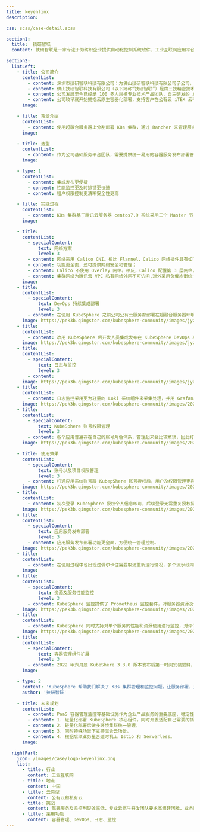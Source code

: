 ```yaml
---
title: keyenlinx
description:

css: scss/case-detail.scss

section1:
  title:  技研智联
  content: 技研智联是一家专注于为纺织企业提供自动化控制系统软件、工业互联网应用平台、数字化转型与智能制造整体解决方案的高新技术企业。

section2:
  listLeft:
    - title: 公司简介
      contentList:
        - content: 深圳市技研智联科技有限公司：为佛山技研智联科技有限公司子公司，前者为三技精密和研华合资公司。提供从工控设备，网关，云平台一体化的专业印染数字化工业互联网平台。
        - content: 佛山技研智联科技有限公司（以下简称“技研智联”）是由三技精密技术（广东）股份有限公司以及研华科技股份有限公司于 2020 年 8 月合资成立，是一家专注于为纺织企业提供自动化控制系统软件、工业互联网应用平台、数字化转型与智能制造整体解决方案，并为企业提供行业软件咨询、实施、集成等服务的高新技术企业，专精特新中小企业。
        - content: 公司发展至今已经是 100 多人规模专业技术产品团队，自主研发的 iTEX 智慧纺织云平台，目前已经连接 70 多家工厂，2000 多台设备，能够把工厂各个系统、各类跨业务的数据在同一个平台上打通，让企业实现基于数据和流程的业务协同。
        - content: 公司较早就开始拥抱云原生容器化部署，支持客户在公有云 iTEX 云平台使用 SaaS 产品，同时支持用户按私有云方式私有化部署安装使用。目前 IT 和运维团队规模 5 人，主要满足自身研发上云和客户安装部署运维需求。
      image: 

    - title: 背景介绍
      contentList:
        - content: 使用超融合服务器上分割部署 K8s 集群，通过 Rancher 来管理服务器集群。DevOps 用的 git 支持的脚步打 Docker 镜像方式，手动发布服务。存在服务器资源不足，扩展性欠缺，运维管理不便，技术框架差异等问题，随着业务发展需要底层资源管理，技术框架，公共服务统一服务化迫在眉睫。
      image: 

    - title: 选型
      contentList:
        - content: 作为公司基础服务平台团队，需要提供统一易用的容器服务发布部署管理一站式平台，期间对比了 Openshift，Rancher，KubeSphere 这几大开源 PaaS 容器管理平台，一方面 KubeSphere 优秀的交互体验一下击中了研发人员的心理，同时本着融合产品模块化开发的初衷，最终选择了 KubeSphere，希望能提高交互效果，另外期望可以提升整体产品底层设施稳定性和开发效率。
      image: 

    - type: 1
      contentList:
        - content: 集成发布更便捷
        - content: 性能监控更及时排错更快速
        - content: 租户权限控制更清晰安全性更高

    - title: 实践过程
      contentList:
        - content: K8s 集群基于腾讯云服务器 centos7.9 系统采用三个 Master 节点高可用集群多个 Worker 节点方案搭建，使用稳定 K8s v1.23.5 版本。分为开发，测试，预发布和生产四个私有网络 K8s 集群。
      image: 

    - title: 
      contentList:
        - specialContent:
            text: 网络方案
            level: 3
        - content: 网络采用 Calico CNI。相比 Flannel，Calico 网络插件具有如下优势：
        - content: 功能更全面，还可提供网络安全和管理；
        - content: Calico 不使用 Overlay 网络。相反，Calico 配置第 3 层网络，该网络使用 BGP 路由协议在主机之间路由数据包，性能具有优势 - 能做网络策略，可与服务网格 Istio 集成。
        - content: 集群网络为腾讯云 VPC 私有网络外网不可访问,对外采用负载均衡统一接入经过 APISIX 流量网关后再到业务网关处理。服务之间都是内网通过 K8s 虚拟网络解析服务名访问。
      image: 
    - title:
      contentList:
        - specialContent:
            text: DevOps 持续集成部署
            level: 3
        - content: 在使用 KubeSphere 之前公司公有云服务都部署在超融合服务器环境，使用 GitLab 的 CI 能力，在 Rancher 上发布服务。开发测试环境开发人员进行代码编译打包然后发布，生产环境开发人员打 tag 推送镜像，然后统一由运维人员使用 Rancher 进行发布部署。CI/CD 流程架构图如下：
      image: https://pek3b.qingstor.com/kubesphere-community/images/jyzl-1.png
    - title:
      contentList:
        - content: 改用 KubeSphere 后开发人员集成发布在 KubeSphere DevOps 项目里完成整个流程的编辑运行查看等操作。基于 Jenkins 脚本编排流水线，生产环境由运维人员进行 DevOps 项目授权操作。操作起来更流畅，能实现更复杂的流水线编排，但 Jenkins 容器镜像相对较大会吃资源一点。基于 KubepShere CI/CD 流程架构图如下：
      image: https://pek3b.qingstor.com/kubesphere-community/images/jyzl-2.png
    - title:
      contentList:
        - specialContent:
            text: 日志与监控
            level: 3
        - content: 
      image: https://pek3b.qingstor.com/kubesphere-community/images/jyzl-3.png
    - title:
      contentList:
        - content: 日志监控采用更为轻量的 Loki 系统组件来采集处理，并用 Grafana 进行可视化展示，监控使用 Prometheus，同样使用 Grafana 来展示。
      image: https://pek3b.qingstor.com/kubesphere-community/images/202302141725488.png
    - title:
      contentList:
        - specialContent:
            text: KubeSphere 账号权限管理
            level: 3
        - content: 各个应用普遍存在自己的账号角色体系，管理起来会比较繁琐，因此打通产品应用账号和 KubepShere 账号体系能极大提高配置使用体验，幸好 KubepShere 提供了 oauth 授权接口模板，只需要按照例子配置 url 及 client_id，写好回调处理接口即可打通账号授权登录。授权登录架构图如下：
      image: https://pek3b.qingstor.com/kubesphere-community/images/202302141726710.png

    - title: 使用效果
      contentList:
        - specialContent:
            text: 账号以及项目权限管理
            level: 3
        - content: 打通应用系统账号跟 KubepShere 账号授权后，用户及权限管理更容易便捷，KubeSphere 集成效果如下图：
      image: https://pek3b.qingstor.com/kubesphere-community/images/202302141727908.png
    - title:
      contentList:
        - content: 初次登录 KubeSphere 授权个人信息即可，后续登录无需重复授权操作。目前不足之处是企业租户和角色没有和我们平台应用打通，需要各自配置。授权信息需要账号 ID，账号名字以及邮箱等。第一次授权确认账号信息如下图所示：
      image: https://pek3b.qingstor.com/kubesphere-community/images/202302141727045.png
    - title: 
      contentList:
        - specialContent:
            text: 应用服务发布部署
            level: 3
        - content: 应用服务发布部署功能更全面，方便统一管理控制。
      image: https://pek3b.qingstor.com/kubesphere-community/images/202302141728151.png
    - title:
      contentList:
        - content: 在使用过程中也出现过偶尔卡住需要取消重新运行情况，多个流水线同时运行需要较长时间排队问题，后续运行效率这块希望能够优化。
      image: 
    - title: 
      contentList:
        - specialContent:
            text: 资源及服务性能监控
            level: 3
        - content: KubeSphere 监控提供了 Prometheus 监控套件，对服务器资源及使用情况能实时监控同时可以查询历史变化，极大方便了系统维护管理，提前发现系统资源瓶颈进行处理，提高稳定性。服务器集群监控如下图所示：
      image: https://pek3b.qingstor.com/kubesphere-community/images/202302141728860.png
    - title:
      contentList:
        - content: KubeSphere 同时支持对单个服务的性能和资源使用进行监控，对评估整体服务部署资源性能占用有了很好计算参考和优化方向。服务监控如下图所示：
      image: https://pek3b.qingstor.com/kubesphere-community/images/202302141729978.png
    - title: 
      contentList:
        - specialContent:
            text: 容器管理组件扩展
            level: 3
        - content: 2022 年六月底 KubeShere 3.3.0 版本发布后第一时间安装尝鲜，一开始全功能安装 KubeSphere，core，Prometheus，Istio，DevOps，monitor，APP 应用商店等各个组件。发现整个一套部署下去会很重，同时当前阶段有些组件还不太用得上，于是在部署安装配置文件里对一些模块（如 Istio，APP 商店）设置为 false 不安装即可。
      image: 

    - type: 2
      content: 'KubeSphere 帮助我们解决了 K8s 集群管理和监控问题，让服务部署、监控、日志查询排错变得更容易，大大提升了研发效率，运维安全性也得到了可靠保障。'
      author: '技研智联'

    - title: 未来规划
      contentList:
        - content: PaaS 容器管理监控等基础设施作为企业产品服务的重要底座，稳定性，易用性，可适配性也是我们不断追求的目标，因此计划后续结合 KubeSphere 强大的容器管理平台能力进行自身产品需求服务管理进行融合，几个重要方向如下：
        - content: 1. 轻量化部署 KubeSphere 核心组件，同时开发适配自己需要的插件。
        - content: 2. 轻量化部署后做多环境集群统一管理。
        - content: 3. 同时特殊场景下支持混合云场景。
        - content: 4. 根据后续业务量合适时机上 Istio 和 Serverless。
      image: 

  rightPart:
    icon: /images/case/logo-keyenlinx.png
    list:
      - title: 行业
        content: 工业互联网
      - title: 地点
        content: 中国
      - title: 云类型
        content: 公有云和私有云
      - title: 挑战
        content: 部署服务及监控割裂效率低，专业云原生开发团队要求高组建困难，业务团队多租户管理复杂安全稳定性急需提升
      - title: 采用功能
        content: 容器管理、DevOps、日志、监控
---
```


